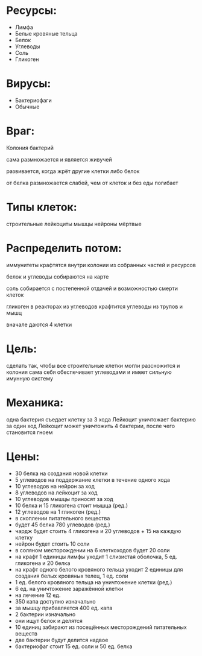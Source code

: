 # Ресурсы:
* Лимфа
* Белые кровяные тельца
* Белок
* Углеводы
* Соль
* Гликоген

# Вирусы:
* Бактериофаги
* Обычные

# Враг:
Колония бактерий

сама размножается и является живучей

развивается, когда жрёт другие клетки
либо белок

от белка размножается слабей, чем от клеток
и без еды погибает

# Типы клеток:
строительные
лейкоциты
мышцы
нейроны
мёртвые

# Распределить потом:
иммунитеты крафтятся внутри колонии из собранных частей и ресурсов

белок и углеводы собираются на карте

соль собирается с постепенной отдачей и возможностью смерти клеток

гликоген в реакторах из углеводов крафтится
углеводы из трупов и мышц

вначале даются 4 клетки

# Цель:
сделать так, чтобы все строительные клетки могли разсножится
и
колония сама себя обеспечивает
углеводами
и имеет сильную имунную систему

# Механика:
одна бактерия съедает клетку за 3 хода
Лейкоцит уничтожает бактерию за один ход
Лейкоцит может уничтожить 4 бактерии, после чего становится гноем


# Цены:
* 30 белка на создания новой клетки
* 5 углеводов на поддержание клетки в течение одного хода
* 10 углеводов на нейрон за ход
* 8 углеводов на лейкоцит за ход
* 10 углеводов мышцы приносят за ход
* 10 белка и 15 гликогена стоит мышца (ред.)
* 12 углеводов на 1 гликоген (ред.)
* в скоплении питательного вещества
* будет 45 белка 780 углеводов (ред.)
* чардж будет стоить 4 гликогена и 20 углеводов + 15 на каждую клетку
* нейрон будет стоить 10 соли
* в соляном месторождении на 6 клеткоходов будет 20 соли
* на крафт 1 единицы лимфы уходит 1 слизистая оболочка, 5 ед. гликогена и 20 белка
* на крафт одного белого кровяного тельца уходит 2 единицы для создания белых кровяных телец, 1 ед. соли
* 1 ед. белого кровяного тельца на уничтожение клетки (ред.)
* 6 ед. на уничтожение заражённой клетки
* на лечение 12 ед.
* 350 капа доступно изначально
* за мышцу прибавляется 400 ед. капа
* 2 бактерии изначально
* они ищут белок и делятся
* 10 единиц забирают из посещённых месторождений питательных веществ
* две бактерии будут делится надвое
* бактериофаг стоит 15 ед. соли и 50 ед. белка
